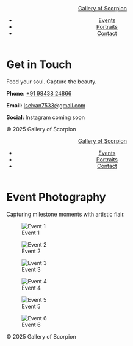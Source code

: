 <!DOCTYPE html>
<html lang="en">
<head>
  <meta charset="UTF-8" />
  <meta name="viewport" content="width=device-width, initial-scale=1.0" />
  <title>Contact | Gallery of Scorpion</title>
  <link rel="stylesheet" href="css/style.css" />
  <link href="https://fonts.googleapis.com/css2?family=Poppins:wght@300;400;600&display=swap" rel="stylesheet">
</head>
<body>
  <header>
    <nav>
      <a href="index.html" class="logo">Gallery of Scorpion</a>
      <ul>
        <li><a href="events.html">Events</a></li>
        <li><a href="portraits.html">Portraits</a></li>
        <li><a href="contact.html" class="active">Contact</a></li>
      </ul>
    </nav>
  </header>

  <main class="contact-section">
    <h1 class="page-title">Get in Touch</h1>
    <p class="tagline">Feed your soul. Capture the beauty.</p>
    <div class="contact-card">
      <p><strong>Phone:</strong> <a href="tel:+919843824866">+91 98438 24866</a></p>
      <p><strong>Email:</strong> <a href="mailto:lselvan7533@gmail.com">lselvan7533@gmail.com</a></p>
      <p><strong>Social:</strong> Instagram coming soon</p>
    </div>
  </main>

  <footer>
    <p>&copy; 2025 Gallery of Scorpion</p>
  </footer>
</body>
</html>
<!DOCTYPE html>
<html lang="en">
<head>
  <meta charset="UTF-8" />
  <meta name="viewport" content="width=device-width, initial-scale=1.0" />
  <title>Events | Gallery of Scorpion</title>
  <link rel="stylesheet" href="css/style.css" />
  <link href="https://fonts.googleapis.com/css2?family=Poppins:wght@300;400;600&display=swap" rel="stylesheet">
</head>
<body>
  <header>
    <nav>
      <a href="index.html" class="logo">Gallery of Scorpion</a>
      <ul>
        <li><a href="events.html" class="active">Events</a></li>
        <li><a href="portraits.html">Portraits</a></li>
        <li><a href="contact.html">Contact</a></li>
      </ul>
    </nav>
  </header>

  <main>
    <h1 class="page-title">Event Photography</h1>
    <p class="tagline">Capturing milestone moments with artistic flair.</p>
    <div class="gallery-grid">
      <!-- Placeholder images -->
      <figure><img src="https://source.unsplash.com/600x400/?event,1" alt="Event 1"><figcaption>Event 1</figcaption></figure>
<figure><img src="https://source.unsplash.com/600x400/?event,2" alt="Event 2"><figcaption>Event 2</figcaption></figure>
<figure><img src="https://source.unsplash.com/600x400/?event,3" alt="Event 3"><figcaption>Event 3</figcaption></figure>
<figure><img src="https://source.unsplash.com/600x400/?event,4" alt="Event 4"><figcaption>Event 4</figcaption></figure>
<figure><img src="https://source.unsplash.com/600x400/?event,5" alt="Event 5"><figcaption>Event 5</figcaption></figure>
<figure><img src="https://source.unsplash.com/600x400/?event,6" alt="Event 6"><figcaption>Event 6</figcaption></figure>
    </div>
  </main>

  <footer>
    <p>&copy; 2025 Gallery of Scorpion</p>
  </footer>
</body>
</html>
